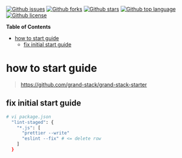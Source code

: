 
<!-- # Badges -->

[![Github issues](https://img.shields.io/github/issues/2f0833e717/manual)](https://github.com/2f0833e717/manual/issues)
[![Github forks](https://img.shields.io/github/forks/2f0833e717/manual)](https://github.com/2f0833e717/manual/network/members)
[![Github stars](https://img.shields.io/github/stars/2f0833e717/manual)](https://github.com/2f0833e717/manual/stargazers)
[![Github top language](https://img.shields.io/github/languages/top/2f0833e717/manual)](https://github.com/2f0833e717/manual/)
[![Github license](https://img.shields.io/github/license/2f0833e717/manual)](https://github.com/2f0833e717/manual/)

<!-- START doctoc generated TOC please keep comment here to allow auto update -->
<!-- DON'T EDIT THIS SECTION, INSTEAD RE-RUN doctoc TO UPDATE -->
**Table of Contents**

- [how to start guide](#how-to-start-guide)
  - [fix initial start guide](#fix-initial-start-guide)

<!-- END doctoc generated TOC please keep comment here to allow auto update -->

# how to start guide
> <https://github.com/grand-stack/grand-stack-starter>

## fix initial start guide
```bash
# vi package.json
  "lint-staged": {
    "*.js": [
      "prettier --write"
      "eslint --fix" # <= delete row
    ]
  }
```
